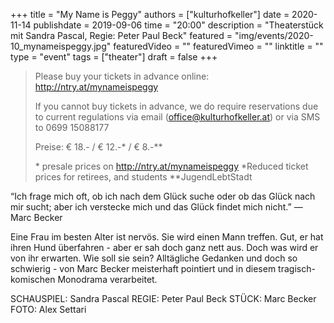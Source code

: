+++
title = "My Name is Peggy"
authors = ["kulturhofkeller"]
date = 2020-11-14
publishdate = 2019-09-06
time = "20:00"
description = "Theaterstück mit Sandra Pascal, Regie: Peter Paul Beck"
featured = "img/events/2020-10_mynameispeggy.jpg"
featuredVideo = ""
featuredVimeo = ""
linktitle = ""
type = "event"
tags = ["theater"]
draft = false
+++

> Please buy your tickets in advance online: [http://ntry.at/mynameispeggy
](http://ntry.at/mynameispeggy)
>
> If you cannot buy tickets in advance, we do require reservations due to current regulations via email (office@kulturhofkeller.at) or via SMS to 0699 15088177  
>
> Preise: € 18.- / € 12.-\* / € 8.-\*\*
>
> \* presale prices on http://ntry.at/mynameispeggy 
> \*Reduced ticket prices for retirees, and students \*\*JugendLebtStadt

“Ich frage mich oft, ob ich nach dem Glück suche oder ob das Glück nach mir sucht; aber ich verstecke mich und das Glück findet mich nicht.”
— Marc Becker

Eine Frau im besten Alter ist nervös. Sie wird einen Mann treffen. Gut, er hat ihren Hund überfahren - aber er sah doch ganz nett aus. Doch was wird er von ihr erwarten. Wie soll sie sein? Alltägliche Gedanken und doch so schwierig - von Marc Becker meisterhaft pointiert und in diesem tragisch-komischen Monodrama verarbeitet. 

SCHAUSPIEL: Sandra Pascal 
REGIE: Peter Paul Beck 
STÜCK: Marc Becker
FOTO: Alex Settari 